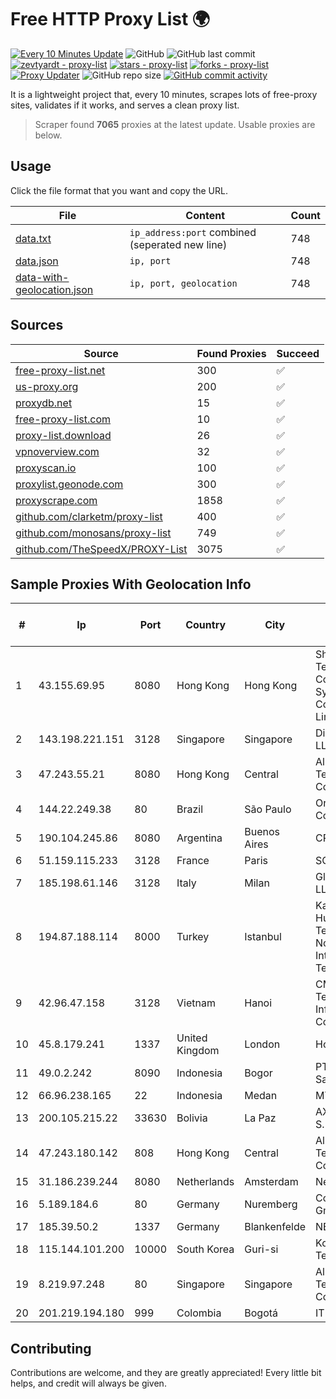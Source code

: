 
# Free HTTP Proxy List 🌍

[![Every 10 Minutes Update](https://github.com/mertguvencli/http-proxy-list/actions/workflows/main.yml/badge.svg?branch=main)](https://github.com/mertguvencli/http-proxy-list/actions/workflows/main.yml)
![GitHub](https://img.shields.io/github/license/mertguvencli/http-proxy-list)
![GitHub last commit](https://img.shields.io/github/last-commit/mertguvencli/http-proxy-list)
[![zevtyardt - proxy-list](https://img.shields.io/static/v1?label=zevtyardt&message=proxy-list&color=blue&logo=github)](https://github.com/zevtyardt/proxy-list "Go to GitHub repo")
[![stars - proxy-list](https://img.shields.io/github/stars/zevtyardt/proxy-list?style=social)](https://github.com/zevtyardt/proxy-list)
[![forks - proxy-list](https://img.shields.io/github/forks/zevtyardt/proxy-list?style=social)](https://github.com/zevtyardt/proxy-list)
[![Proxy Updater](https://github.com/zevtyardt/proxy-list/workflows/Proxy%20Updater/badge.svg)](https://github.com/zevtyardt/proxy-list/actions?query=workflow:"Proxy+Updater")
![GitHub repo size](https://img.shields.io/github/repo-size/zevtyardt/proxy-list)
[![GitHub commit activity](https://img.shields.io/github/commit-activity/m/zevtyardt/proxy-list?logo=commits)](https://github.com/zevtyardt/proxy-list/commits/main)

It is a lightweight project that, every 10 minutes, scrapes lots of free-proxy sites, validates if it works, and serves a clean proxy list.

> Scraper found **7065** proxies at the latest update. Usable proxies are below.

## Usage

Click the file format that you want and copy the URL.

|File|Content|Count|
|----|-------|-----|
|[data.txt](https://raw.githubusercontent.com/mertguvencli/http-proxy-list/main/proxy-list/data.txt)|`ip_address:port` combined (seperated new line)|748|
|[data.json](https://raw.githubusercontent.com/mertguvencli/http-proxy-list/main/proxy-list/data.json)|`ip, port`|748|
|[data-with-geolocation.json](https://raw.githubusercontent.com/mertguvencli/http-proxy-list/main/proxy-list/data-with-geolocation.json)|`ip, port, geolocation`|748|

## Sources

|Source|Found Proxies|Succeed|
|------|-------------|-------|
|[free-proxy-list.net](https://free-proxy-list.net)|300|✅|
|[us-proxy.org](https://www.us-proxy.org)|200|✅|
|[proxydb.net](http://proxydb.net)|15|✅|
|[free-proxy-list.com](https://free-proxy-list.com/?page=&port=&type%5B%5D=http&type%5B%5D=https&up_time=0&search=Search)|10|✅|
|[proxy-list.download](https://www.proxy-list.download/HTTP)|26|✅|
|[vpnoverview.com](https://vpnoverview.com/privacy/anonymous-browsing/free-proxy-servers)|32|✅|
|[proxyscan.io](https://www.proxyscan.io)|100|✅|
|[proxylist.geonode.com](https://proxylist.geonode.com/api/proxy-list?limit=300&page=1&sort_by=lastChecked&sort_type=desc&protocols=http,https)|300|✅|
|[proxyscrape.com](https://api.proxyscrape.com/v2/?request=displayproxies&protocol=http&timeout=10000&country=all&ssl=all&anonymity=all)|1858|✅|
|[github.com/clarketm/proxy-list](https://raw.githubusercontent.com/clarketm/proxy-list/master/proxy-list-raw.txt)|400|✅|
|[github.com/monosans/proxy-list](https://raw.githubusercontent.com/monosans/proxy-list/main/proxies/http.txt)|749|✅|
|[github.com/TheSpeedX/PROXY-List](https://raw.githubusercontent.com/TheSpeedX/PROXY-List/master/http.txt)|3075|✅|


## Sample Proxies With Geolocation Info

|#|Ip|Port|Country|City|Internet Service Provider|
|-|--|----|-------|----|-------------------------|
|1|43.155.69.95|8080|Hong Kong|Hong Kong|Shenzhen Tencent Computer Systems Company Limited|
|2|143.198.221.151|3128|Singapore|Singapore|DigitalOcean, LLC|
|3|47.243.55.21|8080|Hong Kong|Central|Alibaba (US) Technology Co., Ltd.|
|4|144.22.249.38|80|Brazil|São Paulo|Oracle Corporation|
|5|190.104.245.86|8080|Argentina|Buenos Aires|CPS|
|6|51.159.115.233|3128|France|Paris|SCALEWAY|
|7|185.198.61.146|3128|Italy|Milan|Global Router LLC|
|8|194.87.188.114|8000|Turkey|Istanbul|Kadir Huseyin Tezcan Nosspeed Internet Teknolojileri|
|9|42.96.47.158|3128|Vietnam|Hanoi|CMC Telecom Infrastructure Company|
|10|45.8.179.241|1337|United Kingdom|London|Hostland LLC|
|11|49.0.2.242|8090|Indonesia|Bogor|PT Usaha Adi Sanggoro|
|12|66.96.238.165|22|Indonesia|Medan|MYREPUBLIC|
|13|200.105.215.22|33630|Bolivia|La Paz|AXS Bolivia S. A.|
|14|47.243.180.142|808|Hong Kong|Central|Alibaba (US) Technology Co., Ltd.|
|15|31.186.239.244|8080|Netherlands|Amsterdam|NetSkope Inc|
|16|5.189.184.6|80|Germany|Nuremberg|Contabo GmbH|
|17|185.39.50.2|1337|Germany|Blankenfelde|NETZNUTZ|
|18|115.144.101.200|10000|South Korea|Guri-si|Korea Telecom|
|19|8.219.97.248|80|Singapore|Singapore|Alibaba (US) Technology Co., Ltd.|
|20|201.219.194.180|999|Colombia|Bogotá|ITELKOM|



## Contributing

Contributions are welcome, and they are greatly appreciated! Every
little bit helps, and credit will always be given.

